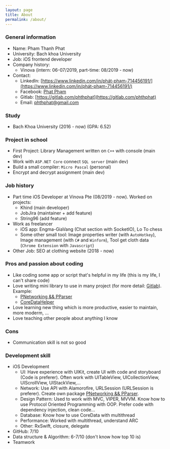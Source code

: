 ```yaml
---
layout: page
title: About
permalink: /about/
---
```

### General information
- Name: Pham Thanh Phat
- University: Bach khoa University
- Job: iOS frontend developer
- Company history:
    - Vinova (intern: 06-07/2019, part-time: 08/2019 - now)
- Contact:
  - LinkedIn: [https://www.linkedin.com/in/phát-phạm-714456191/](https://www.linkedin.com/in/phát-phạm-714456191/)
  - Facebook: [Phat Phạm](https://www.facebook.com/phthphat)
  - Gitlab: [https://gitlab.com/phthphat](https://gitlab.com/phthphat)
  - Email: phthphat@gmail.com

### Study
- Bach Khoa University (2016 - now) (GPA: 6.52)

### Project in school
- First Project: Library Management written on `C++` with console (main dev)
- Work with `ASP.NET Core` connect `SQL server` (main dev)
- Build a small compiler: `Micro Pascal` (personal)
- Encrypt and decrypt assignment (main dev)

### Job history
- Part time iOS Developer at Vinova Pte (08/2019 - now). Worked on projects: 
  - Khind (main developer)
  - JobJira (maintainer + add feature)
  - String96 (add feature)
- Work as freelancer 
    - iOS app: Engma-GiaVang (Chat section with SocketIO), Lo To chess
    - Some other small tool: Image properties writer (with `AutoHotkey`), Image management (with `C#` and `Winform`), Tool get cloth data (`Chrome Extension` with `Javascript`)
- Other Job: SEO at clothing website (2018 - now)

### Pros and passion about coding
- Like coding some app or script that's helpful in my life (this is my life, I can't share code)
- Love writing mini library to use in many project (for more detail: [Gitlab](https://gitlab.com/phthphat-share)). Example:
  - [PNetworking && PParser](https://gitlab.com/phthphat-share/pnetworking.git)
  - [CoreDataHelper](https://gitlab.com/phthphat-share/coredatahelper)
- Love learning new thing which is more productive, easier to maintain, more moderm, ...
- Love teaching other people about anything I know

### Cons
- Communication skill is not so good

### Development skill
- iOS Development
  - UI: Have experience with UIKit, create UI with code and storyboard (Code is preferer). Often work with UITableView, UICollectionView, UIScrollView, UIStackView,...
  - Network: Use API with Alamorofire, URLSession (URLSession is preferer). Create own package [PNetworking && PParser](https://gitlab.com/phthphat-share/pnetworking.git).
  - Design Pattern: Used to work with MVC, VIPER, MVVM. Know how to use Protocol Oriented Programming with OOP. Prefer code with dependency injection, clean code...
  - Database: Know how to use CoreData with multithread
  - Performance: Worked with multithread, understand ARC
  - Other: RxSwift, closure, delegate
- GitHub: 7/10
- Data structure & Algorithm: 6-7/10 (don't know how top 10 is)
- Teamwork